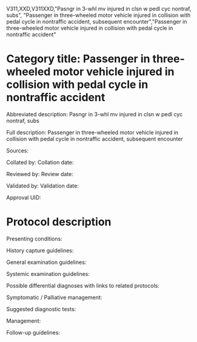 V311,XXD,V311XXD,"Pasngr in 3-whl mv injured in clsn w pedl cyc nontraf, subs", "Passenger in three-wheeled motor vehicle injured in collision with pedal cycle in nontraffic accident, subsequent encounter","Passenger in three-wheeled motor vehicle injured in collision with pedal cycle in nontraffic accident"
# Category title: Passenger in three-wheeled motor vehicle injured in collision with pedal cycle in nontraffic accident

Abbreviated description: Pasngr in 3-whl mv injured in clsn w pedl cyc nontraf, subs

Full description: Passenger in three-wheeled motor vehicle injured in collision with pedal cycle in nontraffic accident, subsequent encounter

Sources:

Collated by:
Collation date:

Reviewed by:
Review date:

Validated by:
Validation date:

Approval UID:

# Protocol description

Presenting conditions:

History capture guidelines:

General examination guidelines:

Systemic examination guidelines:

Possible differential diagnoses with links to related protocols:

Symptomatic / Palliative management:

Suggested diagnostic tests:

Management:

Follow-up guidelines:
